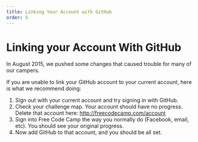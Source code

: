 ```yaml
---
title: Linking Your Account with GitHub
order: 5
---
```

# Linking your Account With GitHub

In August 2015, we pushed some changes that caused trouble for many of our campers.

If you are unable to link your GitHub account to your current account, here is what we recommend doing: 

1) Sign out with your current account and try signing in with GitHub. 
2) Check your challenge map. Your account should have no progress. Delete that account here: http://freecodecamp.com/account
3) Sign into Free Code Camp the way you normally do (Facebook, email, etc). You should see your original progress. 
3) Now add GitHub to that account, and you should be all set.

